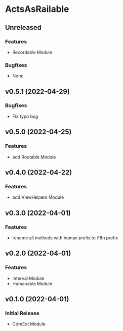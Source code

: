 # ActsAsRailable


## Unreleased

### Features
* Recordable Module

### Bugfixes
* None


## v0.5.1 (2022-04-29)

### Bugfixes
* Fix typo bug


## v0.5.0 (2022-04-25)

### Features
* add Routable Module


## v0.4.0 (2022-04-22)

### Features
* add ViewHelpers Module


## v0.3.0 (2022-04-01)

### Features
* rename all methods with human prefix to i18n prefix


## v0.2.0 (2022-04-01)

### Features
* Interval Module
* Humanable Module


## v0.1.0 (2022-04-01)

### Initial Release

* CoreExt Module
